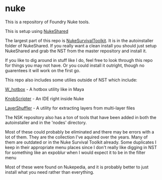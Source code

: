 # nuke
This is a repository of Foundry Nuke tools. 

This is setup using [NukeShared](https://maxvanleeuwen.com/project/nukeshared/)

The largest part of this repo is [NukeSurvivalToolkit](https://github.com/CreativeLyons/NukeSurvivalToolkit_publicRelease). It is in the autoinstaller folder of NukeShared. If you really want a clean install you should just setup NukeShared and grab the NST from the master repository and install it.

If you like to dig around in stuff like I do, feel free to look through this repo for things you may not have. Or you could install it outright, though no guarentees it will work on the first go.

This repo also includes some utilies outside of NST which include: 

[W_hotbox](https://github.com/jakubjezek001/nuke_w_hotbox) - A hotbox utility like in Maya

[KnobScripter](https://github.com/adrianpueyo/KnobScripter) - An IDE right inside Nuke

[LayerShuffler](http://www.nukepedia.com/python/ui/layershuffler_v1) - A utility for extracting layers from multi-layer files

The NSK repository also has a ton of tools that have been added in both the autoinstaller and in the 'nodes' directory.

Most of these could probably be eliminated and there may be errors with a lot of them. They are the collection I've aquired over the years. Many of them are outdated or in the Nuke Survival Toolkit already. Some duplicates I keep in their appropriate menu places since I don't really like digging in NST for something like an expoblur when I would expect it to be in the filter menu

Most of these were found on Nukepedia, and it is probably better to just install what you need rather than everything.
